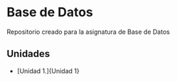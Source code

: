 # Base de Datos
Repositorio creado para la asignatura de Base de Datos

## Unidades
- [Unidad 1.]{Unidad 1}
